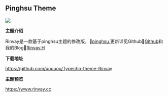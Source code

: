 ## Pinghsu Theme

![](https://www.rinvay.cc/usr/themes/Rinvay/screenshot.jpg)

**主题介绍**

Rinvay是一款基于pinghsu主题的修改版，📰<a href="https://www.linpx.com/p/more-detailed-pinghsu-theme-set-tutorial.html/comment-page-7" target="_blank">pinghsu</a>,更新详见Github📰<a href="https://github.com/uouuou" target="_blank">Github</a>和我的Blog📰<a href="https://www.rinvay.cc" target="_blank">Rinvay.H</a>

**下载地址**

https://github.com/uouuou/Typecho-theme-Rinvay

**主题预览**

https://www.rinvay.cc
